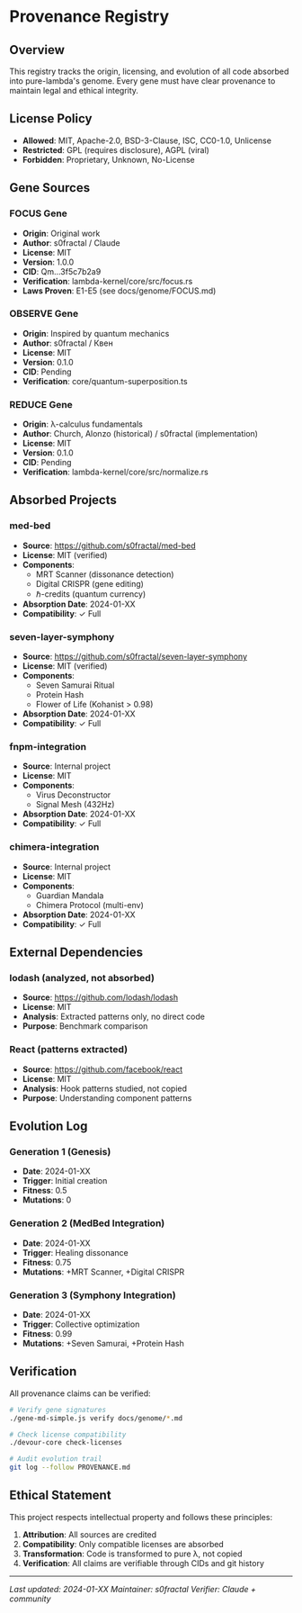 # Provenance Registry

## Overview
This registry tracks the origin, licensing, and evolution of all code absorbed into pure-lambda's genome.
Every gene must have clear provenance to maintain legal and ethical integrity.

## License Policy
- **Allowed**: MIT, Apache-2.0, BSD-3-Clause, ISC, CC0-1.0, Unlicense
- **Restricted**: GPL (requires disclosure), AGPL (viral)
- **Forbidden**: Proprietary, Unknown, No-License

## Gene Sources

### FOCUS Gene
- **Origin**: Original work
- **Author**: s0fractal / Claude
- **License**: MIT
- **Version**: 1.0.0
- **CID**: Qm...3f5c7b2a9
- **Verification**: lambda-kernel/core/src/focus.rs
- **Laws Proven**: E1-E5 (see docs/genome/FOCUS.md)

### OBSERVE Gene
- **Origin**: Inspired by quantum mechanics
- **Author**: s0fractal / Квен
- **License**: MIT
- **Version**: 0.1.0
- **CID**: Pending
- **Verification**: core/quantum-superposition.ts

### REDUCE Gene
- **Origin**: λ-calculus fundamentals
- **Author**: Church, Alonzo (historical) / s0fractal (implementation)
- **License**: MIT
- **Version**: 0.1.0
- **CID**: Pending
- **Verification**: lambda-kernel/core/src/normalize.rs

## Absorbed Projects

### med-bed
- **Source**: https://github.com/s0fractal/med-bed
- **License**: MIT (verified)
- **Components**:
  - MRT Scanner (dissonance detection)
  - Digital CRISPR (gene editing)
  - ℏ-credits (quantum currency)
- **Absorption Date**: 2024-01-XX
- **Compatibility**: ✓ Full

### seven-layer-symphony
- **Source**: https://github.com/s0fractal/seven-layer-symphony
- **License**: MIT (verified)
- **Components**:
  - Seven Samurai Ritual
  - Protein Hash
  - Flower of Life (Kohanist > 0.98)
- **Absorption Date**: 2024-01-XX
- **Compatibility**: ✓ Full

### fnpm-integration
- **Source**: Internal project
- **License**: MIT
- **Components**:
  - Virus Deconstructor
  - Signal Mesh (432Hz)
- **Absorption Date**: 2024-01-XX
- **Compatibility**: ✓ Full

### chimera-integration
- **Source**: Internal project
- **License**: MIT
- **Components**:
  - Guardian Mandala
  - Chimera Protocol (multi-env)
- **Absorption Date**: 2024-01-XX
- **Compatibility**: ✓ Full

## External Dependencies

### lodash (analyzed, not absorbed)
- **Source**: https://github.com/lodash/lodash
- **License**: MIT
- **Analysis**: Extracted patterns only, no direct code
- **Purpose**: Benchmark comparison

### React (patterns extracted)
- **Source**: https://github.com/facebook/react
- **License**: MIT
- **Analysis**: Hook patterns studied, not copied
- **Purpose**: Understanding component patterns

## Evolution Log

### Generation 1 (Genesis)
- **Date**: 2024-01-XX
- **Trigger**: Initial creation
- **Fitness**: 0.5
- **Mutations**: 0

### Generation 2 (MedBed Integration)
- **Date**: 2024-01-XX
- **Trigger**: Healing dissonance
- **Fitness**: 0.75
- **Mutations**: +MRT Scanner, +Digital CRISPR

### Generation 3 (Symphony Integration)
- **Date**: 2024-01-XX
- **Trigger**: Collective optimization
- **Fitness**: 0.99
- **Mutations**: +Seven Samurai, +Protein Hash

## Verification

All provenance claims can be verified:
```bash
# Verify gene signatures
./gene-md-simple.js verify docs/genome/*.md

# Check license compatibility
./devour-core check-licenses

# Audit evolution trail
git log --follow PROVENANCE.md
```

## Ethical Statement

This project respects intellectual property and follows these principles:
1. **Attribution**: All sources are credited
2. **Compatibility**: Only compatible licenses are absorbed
3. **Transformation**: Code is transformed to pure λ, not copied
4. **Verification**: All claims are verifiable through CIDs and git history

---
*Last updated: 2024-01-XX*
*Maintainer: s0fractal*
*Verifier: Claude + community*